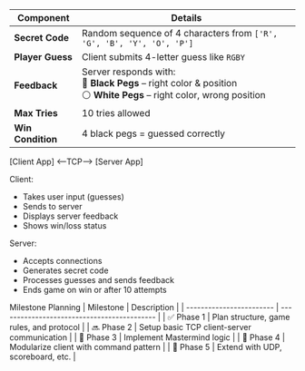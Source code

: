 | Component         | Details                                                                                                                   |
| ----------------- | ------------------------------------------------------------------------------------------------------------------------- |
| **Secret Code**   | Random sequence of 4 characters from `['R', 'G', 'B', 'Y', 'O', 'P']`                                                     |
| **Player Guess**  | Client submits 4-letter guess like `RGBY`                                                                                 |
| **Feedback**      | Server responds with: <br> 🎯 **Black Pegs** – right color & position <br> ⚪ **White Pegs** – right color, wrong position |
| **Max Tries**     | 10 tries allowed                                                                                                          |
| **Win Condition** | 4 black pegs = guessed correctly                                                                                          |



[Client App] <--TCP--> [Server App]

Client:
  - Takes user input (guesses)
  - Sends to server
  - Displays server feedback
  - Shows win/loss status

Server:
  - Accepts connections
  - Generates secret code
  - Processes guesses and sends feedback
  - Ends game on win or after 10 attempts


Milestone Planning
| Milestone                | Description                                 |
| ------------------------ | ------------------------------------------- |
| ✅ Phase 1               | Plan structure, game rules, and protocol    |
| 🔜 Phase 2               | Setup basic TCP client-server communication |
| 🧠 Phase 3               | Implement Mastermind logic                  |
| 🧩 Phase 4               | Modularize client with command pattern      |
| 🧪 Phase 5               | Extend with UDP, scoreboard, etc.           |
